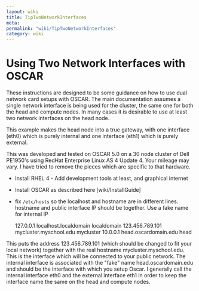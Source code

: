 ```yaml
---
layout: wiki
title: TipTwoNetworkInterfaces
meta: 
permalink: "wiki/TipTwoNetworkInterfaces"
category: wiki
---
```

<!-- Name: TipTwoNetworkInterfaces -->
<!-- Version: 4 -->
<!-- Author: mledward -->

# Using Two Network Interfaces with OSCAR

These instructions are designed to be some guidance on how to use dual network card setups with OSCAR.  The main documentation assumes a single network interface is being used for the cluster, the same one for both the head and compute nodes.  In many cases it is desirable to use at least two network interfaces on the head node.

This example makes the head node into a true gateway, with one interface (eth0) which is purely internal and one interface (eth1) which is purely external.

This was developed and tested on OSCAR 5.0 on a 30 node cluster of Dell PE1950's using RedHat Enterprise Linux AS 4 Update 4.  Your mileage may vary.  I have tried to remove the pieces which are specific to that hardware.

 * Install RHEL 4 - Add development tools at least, and graphical internet
 * Install OSCAR as described here [wiki/InstallGuide]
 * fix `/etc/hosts` so the localhost and hostname are in different lines.  hostname and public interface IP should be together.  Use a fake name for internal IP


    127.0.0.1 localhost.localdomain localdomain
    123.456.789.101 mycluster.myschool.edu mycluster
    10.0.0.1 head.oscardomain.edu head

This puts the address 123.456.789.101 (which should be changed to fit your local network) together with the real hostname mycluster.myschool.edu.  This is the interface which will be connected to your public network.  The internal interface is associated with the "fake" name head.oscardomain.edu and should be the interface with which you setup Oscar.  I generally call the internal interface eth0 and the external interface eth1 in order to keep the interface name the same on the head and compute nodes.  

